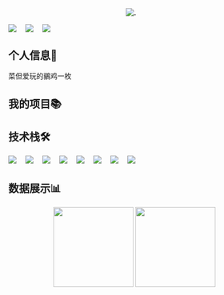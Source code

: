 <!-- 卡片徽章 -->


<!-- 个人资料 -->
<p align="center"> 
<a href="https://wakatime.com/@686cb66a-57c1-45d6-9e5c-6a2262804522">
    <img align="center" src="https://wakatime.com/badge/user/686cb66a-57c1-45d6-9e5c-6a2262804522.svg">
</a>&emsp;

<a href="https://github.com/1781988" target="_blank"><img align="center" src="https://img.shields.io/badge/GitHub-主页-%230d7fbf?style=flat"/></a>&emsp;
<a href="https://space.bilibili.com/91538814" target="_blank"><img align="center" src="https://img.shields.io/badge/Bilibili-B站-%23df1a7c?style=flat"/></a>&emsp;
<a href="https://komarev.com/ghpvc/?username=1781988&abbreviated=true" target="_blank"><img align="center" src="https://komarev.com/ghpvc/?username=1781988&abbreviated=true"/></a>
</p>

## 个人信息👤    
菜但爱玩的鶸鸡一枚

## 我的项目📚


## 技术栈🛠️
<p align="left"> 
      <!-- 前端 -->
      <a href=""><img src="https://img.shields.io/badge/Vue.js-35495e.svg?style=flat-square&logo=vue.js&logoColor=4FC08D" ></a>&emsp;
      <a href=""><img src="https://img.shields.io/badge/React-20232a.svg?style=flat-square&logo=react&logoColor=61DAFB" ></a>&emsp;
      <a href=""><img src="https://img.shields.io/badge/TypeScript-007ACC.svg?style=flat-square&logo=typescript&logoColor=white" ></a>&emsp;
      <!-- 后端和数据库 -->
      <a href=""><img src="https://img.shields.io/badge/Java-ED8B00?style=flat-square&logo=openjdk&logoColor=white" ></a>&emsp;
      <a href=""><img src="https://img.shields.io/badge/Python-14354C?style=flat-square&logo=python&logoColor=white" ></a>&emsp;
      <a href=""><img src="https://img.shields.io/badge/MySQL-00000F?style=flat-square&logo=mysql&logoColor=white" ></a>&emsp;
      <a href=""><img src="https://img.shields.io/badge/redis-%23DD0031.svg?&style=flat-square&logo=redis&logoColor=white" ></a>&emsp;
      <a href=""><img src="https://img.shields.io/badge/MongoDB-4EA94B?style=flat-square&logo=mongodb&logoColor=white" ></a>&emsp;
</p>

## 数据展示📊
<p align="center">
<img height="160px" src="https://github-readme-stats.vercel.app/api?username=1781988&locale=cn&line_height=21&show_icons=true&theme=radical&rank_icon=default&include_all_commits=true&custom_title=我的GitHub统计数据"/>
<img height="160px" src="https://github-readme-stats.vercel.app/api/top-langs/?username=1781988&locale=cn&line_height=33&langs_count=6&layout=compact&custom_title=我的常用语言统计"/>
</p>
